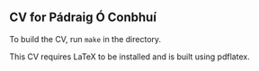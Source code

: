 CV for Pádraig Ó Conbhuí
------------------------

To build the CV, run `make` in the directory.

This CV requires LaTeX to be installed and is built using pdflatex.

